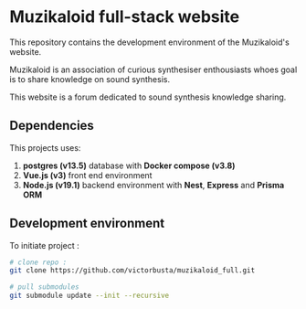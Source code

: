 # Muzikaloid full-stack website

This repository contains the development environment of the Muzikaloid's website.

Muzikaloid is an association of curious synthesiser enthousiasts whoes goal is to share knowledge on sound synthesis.

This website is a forum dedicated to sound synthesis knowledge sharing.

## Dependencies

This projects uses: 
1) **postgres (v13.5)** database with **Docker compose (v3.8)**
2) **Vue.js (v3)** front end environment 
3) **Node.js (v19.1)** backend environment with **Nest**, **Express** and **Prisma ORM**

## Development environment

To initiate project :
```bash
# clone repo : 
git clone https://github.com/victorbusta/muzikaloid_full.git

# pull submodules
git submodule update --init --recursive


```